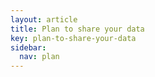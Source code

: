 ```yaml
---
layout: article
title: Plan to share your data
key: plan-to-share-your-data
sidebar:
  nav: plan
---
```

